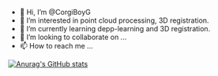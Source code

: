 - 👋 Hi, I’m @CorgiBoyG
- 👀 I’m interested in point cloud processing, 3D registration.
- 🌱 I’m currently learning depp-learning and 3D registration.
- 💞️ I’m looking to collaborate on ...
- 📫 How to reach me ...

<!---
CorgiBoyG/CorgiBoyG is a ✨ special ✨ repository because its `README.md` (this file) appears on your GitHub profile.
You can click the Preview link to take a look at your changes.
--->
[![Anurag's GitHub stats](https://github-readme-stats.vercel.app/api?username=CorgiBoyG&show_icons=true&theme=onedark&repo=catppuccin_latte)](https://github.com/anuraghazra/github-readme-stats)
